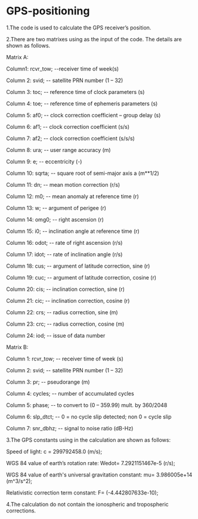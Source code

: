 # GPS-positioning

1.The code is used to calculate the GPS receiver’s position.

2.There are two matrixes using as the input of the code. The details are shown as follows.

Matrix A:

Column1: rcvr_tow; --receiver time of week(s)

Column 2: svid; -- satellite PRN number (1 – 32)

Column 3: toc; -- reference time of clock parameters (s)

Column 4: toe; -- reference time of ephemeris parameters (s)

Column 5: af0; -- clock correction coefficient – group delay (s)

Column 6: af1; -- clock correction coefficient (s/s)

Column 7: af2; -- clock correction coefficient (s/s/s)

Column 8: ura; -- user range accuracy (m)

Column 9: e; -- eccentricity (-)

Column 10: sqrta; -- square root of semi-major axis a (m**1/2)

Column 11: dn; -- mean motion correction (r/s)

Column 12: m0; -- mean anomaly at reference time (r)

Column 13: w; -- argument of perigee (r)

Column 14: omg0; -- right ascension (r)

Column 15: i0; -- inclination angle at reference time (r)

Column 16: odot; -- rate of right ascension (r/s)

Column 17: idot; -- rate of inclination angle (r/s)

Column 18: cus; -- argument of latitude correction, sine (r)

Column 19: cuc; -- argument of latitude correction, cosine (r)

Column 20: cis; -- inclination correction, sine (r)

Column 21: cic; -- inclination correction, cosine (r)

Column 22: crs; -- radius correction, sine (m)

Column 23: crc; -- radius correction, cosine (m)

Column 24: iod; -- issue of data number

Matrix B:

Column 1: rcvr_tow; -- receiver time of week (s)

Column 2: svid; -- satellite PRN number (1 – 32)

Column 3: pr; -- pseudorange (m)

Column 4: cycles; -- number of accumulated cycles

Column 5: phase; -- to convert to (0 – 359.99) mult. by 360/2048

Column 6: slp_dtct; -- 0 = no cycle slip detected; non 0 = cycle slip

Column 7: snr_dbhz; -- signal to noise ratio (dB-Hz)

3.The GPS constants using in the calculation are shown as follows:

Speed of light: c = 299792458.0 (m/s);

WGS 84 value of earth’s rotation rate: Wedot= 7.2921151467e-5 (r/s);

WGS 84 value of earth's universal gravitation constant: mu= 3.986005e+14 (m^3/s^2);

Relativistic correction term constant: F= (-4.442807633e-10);

4.The calculation do not contain the ionospheric and tropospheric corrections.
